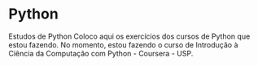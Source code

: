 # Python
Estudos de Python
Coloco aqui os exercícios dos cursos de Python que estou fazendo.
No momento, estou fazendo o curso de Introdução à Ciência da Computação com Python - Coursera - USP.
